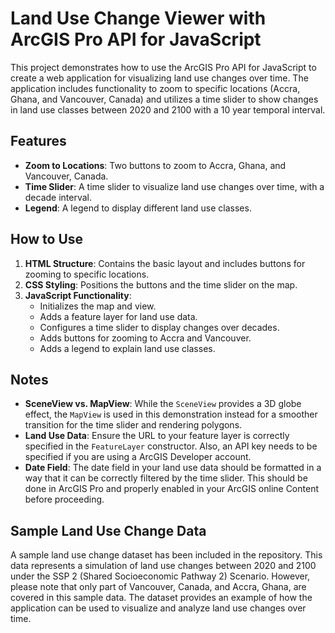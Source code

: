 # Land Use Change Viewer with ArcGIS Pro API for JavaScript

This project demonstrates how to use the ArcGIS Pro API for JavaScript to create a web application for visualizing land use changes over time. The application includes functionality to zoom to specific locations (Accra, Ghana, and Vancouver, Canada) and utilizes a time slider to show changes in land use classes between 2020 and 2100 with a 10 year temporal interval.

## Features

- **Zoom to Locations**: Two buttons to zoom to Accra, Ghana, and Vancouver, Canada.
- **Time Slider**: A time slider to visualize land use changes over time, with a decade interval.
- **Legend**: A legend to display different land use classes.

## How to Use

1. **HTML Structure**: Contains the basic layout and includes buttons for zooming to specific locations.
2. **CSS Styling**: Positions the buttons and the time slider on the map.
3. **JavaScript Functionality**: 
    - Initializes the map and view.
    - Adds a feature layer for land use data.
    - Configures a time slider to display changes over decades.
    - Adds buttons for zooming to Accra and Vancouver.
    - Adds a legend to explain land use classes.

## Notes

- **SceneView vs. MapView**: While the `SceneView` provides a 3D globe effect, the `MapView` is used in this demonstration instead for a smoother transition for the time slider and rendering polygons.
- **Land Use Data**: Ensure the URL to your feature layer is correctly specified in the `FeatureLayer` constructor. Also, an API key needs to be specified if you are using a ArcGIS Developer account.
- **Date Field**: The date field in your land use data should be formatted in a way that it can be correctly filtered by the time slider. This should be done in ArcGIS Pro and properly enabled in your ArcGIS online Content before proceeding.

## Sample Land Use Change Data

A sample land use change dataset has been included in the repository. This data represents a simulation of land use changes between 2020 and 2100 under the SSP 2 (Shared Socioeconomic Pathway 2) Scenario. However, please note that only part of Vancouver, Canada, and Accra, Ghana, are covered in this sample data. The dataset provides an example of how the application can be used to visualize and analyze land use changes over time. 




